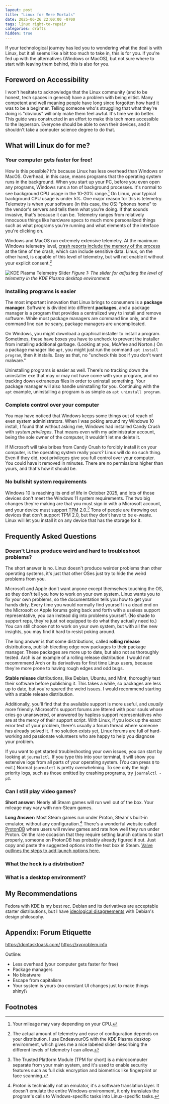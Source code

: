 ```yaml
---
layout: post
title: "Linux for Mere Mortals"
date: 2025-06-26 22:00:00 -0700
tags: linux right-to-repair
categories: drafts
hidden: true
--- 
```


If your technological journey has led you to wondering what the deal is with Linux, 
but it all seems like a bit too much to take in, this is for you.
If you're fed up with the alternatives (Windows or MacOS), but not sure where
to start with leaving them behind, this is also for you.


## Foreword on Accessibility
I won't hesitate to acknowledge that the Linux community (and to be honest, 
tech spaces in general) have a problem with being elitist. Many competent and
well meaning people have long since forgotten how hard it was to be a beginner.
Telling someone who's struggling that what they're doing is "obvious" will only
make them feel awful.
It's time we do better. 
This guide was constructed in an effort to make this tech more accessible
to the layperson. Everyone should be able to own their devices, and it
shouldn't take a computer science degree to do that.

## What will Linux do for me?
### Your computer gets faster for free! 
How is this possible? It's because Linux has less overhead than Windows or MacOS. 
Overhead, in this case, means programs that the operating system runs in the 
background. When you start up your PC, before you even open any programs, 
Windows runs a ton of background processes. It's normal to see background CPU
usage in the 10-20% range.[^1]
On Linux, your typical background CPU usage is under 5%. 
One major reason for this is telemetry. Telemetry is when your software
(in this case, the OS) "phones home" to the vendor's servers and tells
them what you're doing. If that sounds invasive, that's because it can
be. Telemetry ranges from relatively innocuous things like hardware specs
to much more personalized things such as what programs you're running
and what elements of the interface you're clicking on.

Windows and MacOS run extremely extensive telemetry. 
At the maximum Windows telemetry level, 
[crash reports include the memory of the process](https://www.zdnet.com/article/windows-10-telemetry-secrets/)
 at the time of the crash, which can include sensitive data. 
Linux, on the other hand, is capable of this level of telemetry, but will not 
enable it without your explicit consent.[^2]

![KDE Plasma Telemetry Slider]({{site.url}}/assets/linux/plasma_telemetry_slider.png)
*Figure 1: The slider for adjusting the level of telemetry in the KDE Plasma desktop
environment.*

### Installing programs is easier
The most important innovation that Linux brings to consumers is a **package manager**. 
Software is divided into different **packages**, and a package manager is a program
that provides a centralized way to install and remove software. While most package
managers are command line only, and the command line can be scary, package managers
are uncomplicated. 
<!-- Write about how Ubuntu, Fedora, etc provide graphical package managers -->

On Windows, you might download a graphical installer to install a program. 
Sometimes, these have boxes you have to uncheck to prevent the installer from 
installing additional garbage. (Looking at you, McAfee and Norton.)
On a package manager like `apt`, you might just run the command 
`apt install program`, then it installs. Easy as that, no "uncheck this box if you
don't want malware."

Uninstalling programs is easier as well. There's no tracking down the uninstaller
exe that may or may not have come with your program, and no tracking down
extraneous files in order to uninstall something. Your package manager will also
handle uninstalling for you. Continuing with the `apt` example, uninstalling
a program is as simple as `apt uninstall program`.

### Complete control over your computer
<!-- TODO: Research permission levels on linux -->
<!-- Use example: Candy crush installed with system privileges on Windows -->
You may have noticed that Windows keeps some things out of reach of even system
administrators. When I was poking around my Windows 10 install, I found that
without asking me, Windows had installed Candy Crush with *system privileges*. 
That means even with my administrator account, being the sole owner of the
computer, it wouldn't let me delete it. 

If Microsoft will take bribes from Candy Crush to forcibly install it on your
computer, is the operating system really yours? Linux will do no such thing.
Even if they did, root privileges give you full control over your computer.
You could have it removed in minutes.
There are no permissions higher than yours, and that's how it should be.

### No bullshit system requirements
Windows 10 is reaching its end of life in October 2025, and lots of those
devices don't meet the Windows 11 system requirements. The two big changes
they're making are that you must sign in with a Microsoft account, and your
device must support <abbr title="Trusted Platform Module">TPM</abbr> 2.0.[^TPM]
Tons of people are throwing out devices that don't support TPM 2.0, but they
don't have to be e-waste. Linux will let you install it on any device that has
the storage for it. 


## Frequently Asked Questions
### Doesn't Linux produce weird and hard to troubleshoot problems?
The short answer is no. Linux doesn't produce weirder problems than other
operating systems, it's just that other OSes just try to hide the weird problems 
from you.

Microsoft and Apple don't want anyone except themselves touching the OS, so they don't
tell you how to work on your own system. Linux wants you to fix your own problems,
so the documentation tells you how to get your hands dirty. Every time you would
normally find yourself in a dead end on the Microsoft or Apple forums going back
and forth with a useless support representative, you can instead dig into problems
yourself. (No shade to support reps, they're just not equipped to do what they
actually need to.)
You can still choose not to work on your own system, but with all the new insights, 
you may find it hard to resist poking around.

The long answer is that some distributions, called **rolling release** distributions,
publish bleeding edge new packages to their package manager.
These packages are more up to date, but also not as thoroughly tested. Arch
is an example of a rolling release distribution. I would not recommmend Arch
or its derivatives for first time Linux users, because they're more prone 
to having rough edges and odd bugs.

**Stable release** distributions, like Debian, Ubuntu, and Mint, thoroughly
test their software before publishing it. This takes a while, so packages are
less up to date, but you're spared the weird issues. I would recommend starting
with a stable release distribution.

Additionally, you'll find that the available support is more useful, and *usually*
more friendly. Microsoft's support forums are littered with poor souls whose
cries go unanswered, or answered by hapless support representatives who are at
the mercy of their support script. With Linux, if you look up the exact error 
text of your problem, there's usually a forum thread where someone has already
solved it. If no solution exists yet, Linux forums are full of hard-working and
passionate volunteers who are happy to help you diagnose your problem. 

If you want to get started troubleshooting your own issues, you can start by
looking at `journalctl`. If you type this into your terminal, it will show you
extensive logs from all parts of your operating system. (You can press `Q` to exit.)
Normal `journalctl` is pretty overwhelming.
To see only the high priority logs, such as those emitted by crashing
programs, try `journalctl -p3`.

### Can I still play video games?
**Short answer:** Nearly all Steam games will run well out of the box.
Your mileage may vary with non-Steam games.

**Long Answer:** Most Steam games run under Proton, Steam's built-in emulator,
without any configuration.[^proton]
There's a wonderful website called [ProtonDB](https://www.protondb.com/)
where users will review games and rate how well they run under Proton. On the
rare occasion that they require setting launch options to start properly, 
someone on ProtonDB has probably already figured it out. Just copy and
paste the suggested options into the text box in Steam. 
[Valve outlines the steps to add launch options here.](https://help.steampowered.com/en/faqs/view/7D01-D2DD-D75E-2955)


### What the heck is a distribution?

### What is a desktop environment?

## My Recommendations
Fedora with KDE is my best rec.
Debian and its derivatives are acceptable starter distributions, but I have
[ideological disagreements]({{site.url}}/posts/Btw-I-Use-Arch) with Debian's 
design philosophy.

## Appendix: Forum Etiquette
https://dontasktoask.com/
https://xyproblem.info


Outline: 
- Less overhead (your computer gets faster for free)
- Package managers 
- No bloatware 
- Escape from capitalism 
- Your system is yours (no constant UI changes just to make things shiny)\

## Footnotes
[^1]: Your mileage may vary depending on your CPU.
[^2]: The actual amount of telemetry and ease of configuration depends on your distribution. I use EndeavourOS with the KDE Plasma desktop environment, which gives me a nice labeled slider describing the different levels of telemetry I can allow. 
[^TPM]: The Trusted Platform Module (TPM for short) is a microcomputer separate from your main system, and it's used to enable security features such as full disk encryption and biometrics like fingerprint or face scanning.
[^proton]: Proton is technically not an emulator, it's a software translation layer. It doesn't emulate the entire Windows environment, it only translates the program's calls to Windows-specific tasks into Linux-specific tasks.
